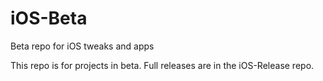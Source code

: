 # iOS-Beta
Beta repo for iOS tweaks and apps

This repo is for projects in beta. Full releases are in the iOS-Release repo.
